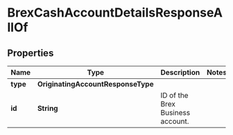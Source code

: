 

# BrexCashAccountDetailsResponseAllOf


## Properties

| Name | Type | Description | Notes |
|------------ | ------------- | ------------- | -------------|
|**type** | **OriginatingAccountResponseType** |  |  |
|**id** | **String** |  ID of the Brex Business account.  |  |



